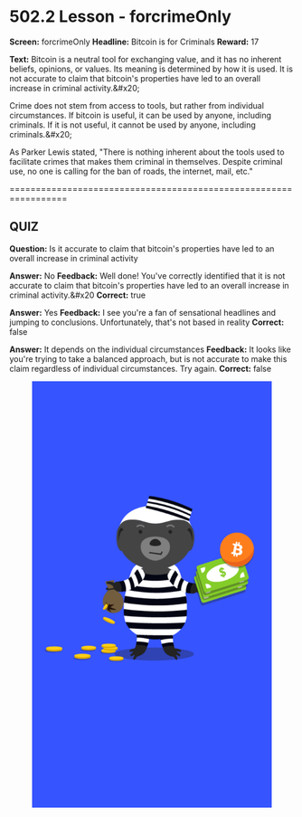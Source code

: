 # 502.2 Lesson - forcrimeOnly

**Screen:** forcrimeOnly
**Headline:** Bitcoin is for Criminals
**Reward:** 17

**Text:** Bitcoin is a neutral tool for exchanging value, and it has no inherent beliefs, opinions, or values. Its meaning is determined by how it is used. It is not accurate to claim that bitcoin&#x27;s properties have led to an overall increase in criminal activity.&amp;#x20;

Crime does not stem from access to tools, but rather from individual circumstances. If bitcoin is useful, it can be used by anyone, including criminals. If it is not useful, it cannot be used by anyone, including criminals.&amp;#x20;

As Parker Lewis stated, &quot;There is nothing inherent about the tools used to facilitate crimes that makes them criminal in themselves. Despite criminal use, no one is calling for the ban of roads, the internet, mail, etc.&quot;


=================================================================

## QUIZ

**Question:** Is it accurate to claim that bitcoin&#x27;s properties have led to an overall increase in criminal activity

**Answer:** No
**Feedback:** Well done! You&#x27;ve correctly identified that it is not accurate to claim that bitcoin&#x27;s properties have led to an overall increase in criminal activity.&amp;#x20
**Correct:** true

**Answer:** Yes
**Feedback:** I see you&#x27;re a fan of sensational headlines and jumping to conclusions. Unfortunately, that&#x27;s not based in reality
**Correct:** false

**Answer:** It depends on the individual circumstances
**Feedback:** It looks like you&#x27;re trying to take a balanced approach, but is not accurate to make this claim regardless of individual circumstances. Try again.
**Correct:** false


<figure><img src="../.gitbook/assets/502-02.png" alt=""><figcaption></figcaption></figure>

